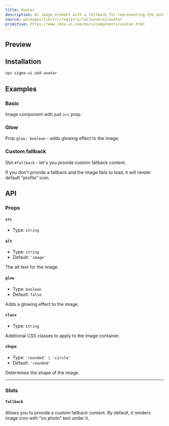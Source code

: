 ```yaml
---
title: Avatar
description: An image element with a fallback for representing the user.
source: packages/lib/src/registry/tailwind/ui/avatar
primitive: https://www.reka-ui.com/docs/components/avatar.html
---
```


## Preview

<ComponentPreview name="Avatar" />

## Installation

```bash
npx sigma-ui add avatar
```

## Examples

### Basic

<Description>
  Image component with just <code>src</code> prop.
</Description>

<ComponentPreview name="AvatarBasic" />

### Glow

<Description>
  Prop <code>glow: boolean</code> - adds glowing effect to the image.
</Description>

<ComponentPreview name="AvatarGlow" />

### Custom fallback

<Description>
  Slot <code>#fallback</code> - let's you provide custom fallback content.

  If you don't provide a fallback and the image fails to load, it will render default "profile" icon.
</Description>

<ComponentPreview name="AvatarCustomFallback" />

## API

### Props

#### `src`

- Type: `string`

#### `alt`

- Type: `string`
- Default: `'image'`

The alt text for the image.

#### `glow`

- Type: `boolean`
- Default: `false`

Adds a glowing effect to the image.

#### `class`

- Type: `string`

Additional CSS classes to apply to the image container.

#### `shape`

- Type: `'rounded' | 'circle'`
- Default: `'rounded'`

Determines the shape of the image.

---

### Slots

#### `fallback`

Allows you to provide a custom fallback content. By default, it renders image icon with "no photo" text under it.
